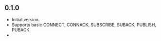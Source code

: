 ## 0.1.0

- Initial version.
- Supports basic CONNECT, CONNACK, SUBSCRIBE, SUBACK, PUBLISH, PUBACK.
- 
